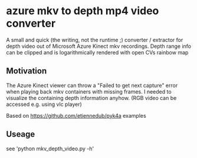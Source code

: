 # azure mkv to depth mp4 video converter

A small and quick (the writing, not the runtime ;) converter / extractor for depth video out of Microsoft Azure Kinect mkv recordings.
Depth range info can be clipped and is logarithmically rendered with open CVs rainbow map

## Motivation
The Azure Kinect viewer can throw a "Failed to get next capture" error when playing back mkv containers with missing frames.
I needed to visualize the containing depth information anyhow. (RGB video can be accessed e.g. using vlc player)

Based on https://github.com/etiennedub/pyk4a examples

## Useage
see 'python mkv_depth_video.py -h'